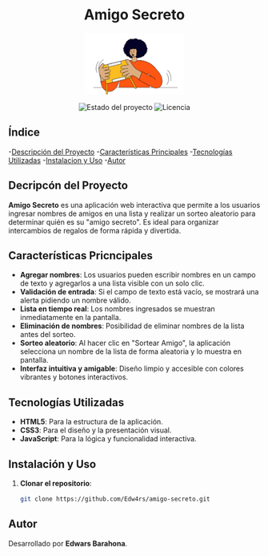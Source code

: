 <h1 align = "center">Amigo Secreto</h1>
<p align="center">
  <img src="assets/amigo-secreto.png" alt="Logo de Amigo Secreto" width="200">
</p>

<p align="center">
  <img src="https://img.shields.io/badge/Estado-En%20desarrollo-yellow" alt="Estado del proyecto">
  <img src="https://img.shields.io/github/license/Edw4rs/amigo-secreto" alt="Licencia">
</p>

## Índice

-[Descripción del Proyecto](#descripcón-del-proyecto)
-[Características Principales](#características-principales)
-[Tecnologías Utilizadas](#tecnologías-utilizadas)
-[Instalacion y Uso](#instalación-y-uso)
-[Autor](#autor)

## Decripcón del Proyecto

**Amigo Secreto** es una aplicación web interactiva que permite a los usuarios ingresar nombres de amigos en una lista y realizar un sorteo aleatorio para determinar quién es su "amigo secreto". Es ideal para organizar intercambios de regalos de forma rápida y divertida.

## Características Pricncipales

- **Agregar nombres**: Los usuarios pueden escribir nombres en un campo de texto y agregarlos a una lista visible con un solo clic.
- **Validación de entrada**: Si el campo de texto está vacío, se mostrará una alerta pidiendo un nombre válido.
- **Lista en tiempo real**: Los nombres ingresados se muestran inmediatamente en la pantalla.
- **Eliminación de nombres**: Posibilidad de eliminar nombres de la lista antes del sorteo.
- **Sorteo aleatorio**: Al hacer clic en "Sortear Amigo", la aplicación selecciona un nombre de la lista de forma aleatoria y lo muestra en pantalla.
- **Interfaz intuitiva y amigable**: Diseño limpio y accesible con colores vibrantes y botones interactivos.

## Tecnologías Utilizadas

- **HTML5**: Para la estructura de la aplicación.
- **CSS3**: Para el diseño y la presentación visual.
- **JavaScript**: Para la lógica y funcionalidad interactiva.

## Instalación y Uso

1. **Clonar el repositorio**:

   ```bash
   git clone https://github.com/Edw4rs/amigo-secreto.git

## Autor

Desarrollado por **Edwars Barahona**.



